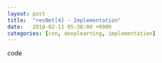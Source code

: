 ```yaml
---
layout: post
title:  "resNet[4] - Implementation"
date:   2018-02-11 05:38:00 +0900
categories: [cnn, deeplearning, implementation]
---
```


code
